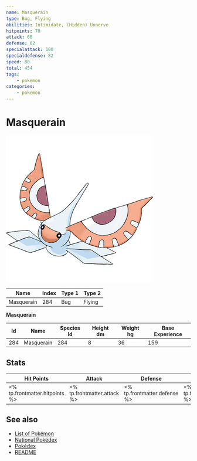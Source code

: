 ```yaml
---
name: Masquerain
type: Bug, Flying
abilities: Intimidate, (Hidden) Unnerve
hitpoints: 70
attack: 60
defense: 62
specialattack: 100
specialdefense: 82
speed: 80
total: 454
tags:
    - pokemon
categories:
    - pokemon
---
```


# Masquerain


![Masquerain](images/284.png)

| **Name** | **Index** | **Type 1** | **Type 2** |
|----|----|----|----|
| Masquerain | 284 | Bug | Flying  |

**Masquerain** 




| **Id** | **Name** | **Species Id** | **Height dm** | **Weight hg** | **Base Experience** |
|--------|----------|----------------|------------|------------|---------------------|
| 284 | Masquerain | 284 | 8 | 36 | 159 |



## Stats

| **Hit Points** | **Attack** | **Defense** | **Special Attack** | **Special Defense** | **Speed** | **Total** |
|----------------|------------|-------------|--------------------|---------------------|-----------|-----------|
| <% tp.frontmatter.hitpoints %> | <% tp.frontmatter.attack %> | <% tp.frontmatter.defense %> | <% tp.frontmatter.specialattack %> | <% tp.frontmatter.specialdefense %> | <% tp.frontmatter.speed %> | <% tp.frontmatter.total %> |

## See also

- [List of Pokémon](../pokemon.md)
- [National Pokédex](../national_pokedex.md)
- [Pokédex](../pokedex.md)
- [README](../README.md)
